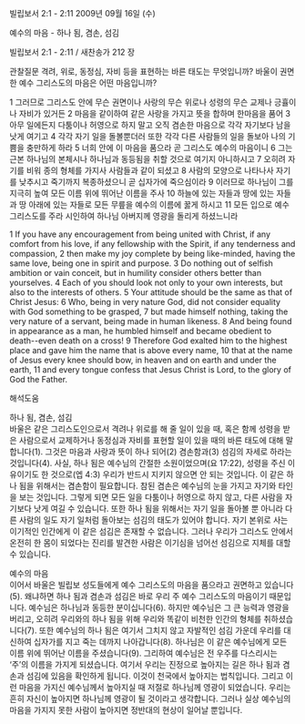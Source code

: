 빌립보서 2:1 - 2:11 
2009년 09월 16일 (수)

예수의 마음 - 하나 됨, 겸손, 섬김



빌립보서 2:1 - 2:11 / 새찬송가 212 장


관찰질문
격려, 위로, 동정심, 자비 등을 표현하는 바른 태도는 무엇입니까?
바울이 권면한 예수 그리스도의 마음은 어떤 마음입니까?

1 그러므로 그리스도 안에 무슨 권면이나 사랑의 무슨 위로나 성령의 무슨 교제나 긍휼이나 자비가 있거든 2 마음을 같이하여 같은 사랑을 가지고 뜻을 합하며 한마음을 품어 3 아무 일에든지 다툼이나 허영으로 하지 말고 오직 겸손한 마음으로 각각 자기보다 남을 낫게 여기고 4 각각 자기 일을 돌볼뿐더러 또한 각각 다른 사람들의 일을 돌보아 나의 기쁨을 충만하게 하라 5 너희 안에 이 마음을 품으라 곧 그리스도 예수의 마음이니 6 그는 근본 하나님의 본체시나 하나님과 동등됨을 취할 것으로 여기지 아니하시고 7 오히려 자기를 비워 종의 형체를 가지사 사람들과 같이 되셨고 8 사람의 모양으로 나타나사 자기를 낮추시고 죽기까지 복종하셨으니 곧 십자가에 죽으심이라 9 이러므로 하나님이 그를 지극히 높여 모든 이름 위에 뛰어난 이름을 주사 10 하늘에 있는 자들과 땅에 있는 자들과 땅 아래에 있는 자들로 모든 무릎을 예수의 이름에 꿇게 하시고 11 모든 입으로 예수 그리스도를 주라 시인하여 하나님 아버지께 영광을 돌리게 하셨느니라  

1 If you have any encouragement from being united with Christ, if any comfort from his love, if any fellowship with the Spirit, if any tenderness and compassion, 2 then make my joy complete by being like-minded, having the same love, being one in spirit and purpose. 3 Do nothing out of selfish ambition or vain conceit, but in humility consider others better than yourselves. 4 Each of you should look not only to your own interests, but also to the interests of others. 5 Your attitude should be the same as that of Christ Jesus: 6 Who, being in very nature God, did not consider equality with God something to be grasped, 7 but made himself nothing, taking the very nature of a servant, being made in human likeness. 8 And being found in appearance as a man, he humbled himself and became obedient to death--even death on a cross! 9 Therefore God exalted him to the highest place and gave him the name that is above every name, 10 that at the name of Jesus every knee should bow, in heaven and on earth and under the earth, 11 and every tongue confess that Jesus Christ is Lord, to the glory of God the Father.

해석도움





하나 됨, 겸손, 섬김  
바울은 같은 그리스도인으로서 격려나 위로를 해 줄 일이 있을 때, 혹은 함께 성령을 받은 사람으로서 교제하거나 동정심과 자비를 표현할 일이 있을 때의 바른 태도에 대해 말합니다(1). 그것은 마음과 사랑과 뜻이 하나 되어(2) 겸손함과(3) 섬김의 자세로 하라는 것입니다(4). 사실, 하나 됨은 예수님의 간절한 소원이었으며(요 17:22), 성령을 주신 이유이기도 한 것으로(엡 4:3) 우리가 반드시 지키지 않으면 안 되는 것입니다. 이 같은 하나 됨을 위해서는 겸손함이 필요합니다. 참된 겸손은 예수님의 눈을 가지고 자기와 타인을 보는 것입니다. 그렇게 되면 모든 일을 다툼이나 허영으로 하지 않고, 다른 사람을 자기보다 낫게 여길 수 있습니다. 또한 하나 됨을 위해서는 자기 일을 돌아볼 뿐 아니라 다른 사람의 일도 자기 일처럼 돌아보는 섬김의 태도가 있어야 합니다. 자기 본위로 사는 이기적인 인간에게 이 같은 섬김은 존재할 수 없습니다. 그러나 우리가 그리스도 안에서 온전히 한 몸이 되었다는 진리를 발견한 사람은 이기심을 넘어선 섬김으로 지체를 대할 수 있습니다.   

예수의 마음  
이어서 바울은 빌립보 성도들에게 예수 그리스도의 마음을 품으라고 권면하고 있습니다(5). 왜냐하면 하나 됨과 겸손과 섬김은 바로 우리 주 예수 그리스도의 마음이기 때문입니다. 예수님은 하나님과 동등한 분이십니다(6). 하지만 예수님은 그 큰 능력과 영광을 버리고, 오히려 우리와의 하나 됨을 위해 우리와 똑같이 비천한 인간의 형체를 취하셨습니다(7). 또한 예수님의 하나 됨은 여기서 그치지 않고 자발적인 섬김 가운데 우리를 대신하여 십자가를 지고 죽는 데까지 나아갑니다(8). 하나님은 이 같은 예수님에게 모든 이름 위에 뛰어난 이름을 주셨습니다(9). 그리하여 예수님은 전 우주를 다스리시는 ‘주’의 이름을 가지게 되셨습니다. 여기서 우리는 진정으로 높아지는 길은 하나 됨과 겸손과 섬김에 있음을 확인하게 됩니다. 이것이 천국에서 높아지는 법칙입니다. 그리고 이런 마음을 가지신 예수님께서 높아지실 때 저절로 하나님께 영광이 되었습니다. 우리는 흔히 자신이 높아지면 하나님께 영광이 될 것이라고 생각합니다. 그러나 실상 예수님의 마음을 가지지 못한 사람이 높아지면 정반대의 현상이 일어날 뿐입니다.